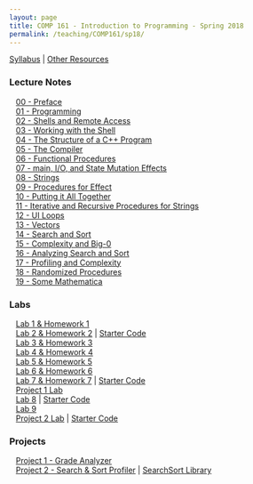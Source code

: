 ```yaml
---
layout: page
title: COMP 161 - Introduction to Programming - Spring 2018
permalink: /teaching/COMP161/sp18/
---
```


[Syllabus](/teaching/COMP161/sp18/comp161-syllabus.pdf) |
[Other Resources](/teaching/COMP161/sp18/comp161-sources.pdf)  

### Lecture Notes

&nbsp;&nbsp;&nbsp;[00 - Preface](/teaching/COMP161/sp18/notes/comp161-lectureNotes-00.pdf)  
&nbsp;&nbsp;&nbsp;[01 - Programming](/teaching/COMP161/sp18/notes/comp161-lectureNotes-01.pdf)  
&nbsp;&nbsp;&nbsp;[02 - Shells and Remote Access](/teaching/COMP161/sp18/notes/comp161-lectureNotes-02.pdf)  
&nbsp;&nbsp;&nbsp;[03 - Working with the Shell](/teaching/COMP161/sp18/notes/comp161-lectureNotes-03.pdf)  
&nbsp;&nbsp;&nbsp;[04 - The Structure of a C++ Program](/teaching/COMP161/sp18/notes/comp161-lectureNotes-04.pdf)  
&nbsp;&nbsp;&nbsp;[05 - The Compiler](/teaching/COMP161/sp18/notes/comp161-lectureNotes-05.pdf)  
&nbsp;&nbsp;&nbsp;[06 - Functional Procedures](/teaching/COMP161/sp18/notes/comp161-lectureNotes-06.pdf)  
&nbsp;&nbsp;&nbsp;[07 - main, I/O, and State Mutation Effects ](/teaching/COMP161/sp18/notes/comp161-lectureNotes-07.pdf)  
&nbsp;&nbsp;&nbsp;[08 - Strings](/teaching/COMP161/sp18/notes/comp161-lectureNotes-08.pdf)  
&nbsp;&nbsp;&nbsp;[09 - Procedures for Effect](/teaching/COMP161/sp18/notes/comp161-lectureNotes-09.pdf)  
&nbsp;&nbsp;&nbsp;[10 - Putting it All Together](/teaching/COMP161/sp18/notes/comp161-lectureNotes-10.pdf)    
&nbsp;&nbsp;&nbsp;[11 - Iterative and Recursive Procedures for Strings](/teaching/COMP161/sp18/notes/comp161-lectureNotes-11.pdf)    
&nbsp;&nbsp;&nbsp;[12 - UI Loops](/teaching/COMP161/sp18/notes/comp161-lectureNotes-12.pdf)    
&nbsp;&nbsp;&nbsp;[13 - Vectors](/teaching/COMP161/sp18/notes/comp161-lectureNotes-13.pdf)  
&nbsp;&nbsp;&nbsp;[14 - Search and Sort](/teaching/COMP161/sp18/notes/comp161-lectureNotes-14.pdf)  
&nbsp;&nbsp;&nbsp;[15 - Complexity and Big-0](/teaching/COMP161/sp18/notes/comp161-lectureNotes-15.pdf)  
&nbsp;&nbsp;&nbsp;[16 - Analyzing Search and Sort](/teaching/COMP161/sp18/notes/comp161-lectureNotes-16.pdf)  
&nbsp;&nbsp;&nbsp;[17 - Profiling and Complexity](/teaching/COMP161/sp18/notes/comp161-lectureNotes-17.pdf)  
&nbsp;&nbsp;&nbsp;[18 - Randomized Procedures](/teaching/COMP161/sp18/notes/comp161-lectureNotes-18.pdf)  
&nbsp;&nbsp;&nbsp;[19 - Some Mathematica](/teaching/COMP161/sp18/notes/comp161-lectureNotes-19.pdf)  

### Labs

&nbsp;&nbsp;&nbsp;[Lab 1 & Homework 1](/teaching/COMP161/sp18/labs/comp161-lab1.pdf)    
&nbsp;&nbsp;&nbsp;[Lab 2 & Homework 2](/teaching/COMP161/sp18/labs/comp161-lab2.pdf)  |  [Starter Code](/teaching/COMP161/sp18/labs/lab2.zip)  
&nbsp;&nbsp;&nbsp;[Lab 3 & Homework 3](/teaching/COMP161/sp18/labs/comp161-lab3.pdf)  
&nbsp;&nbsp;&nbsp;[Lab 4 & Homework 4](/teaching/COMP161/sp18/labs/comp161-lab4.pdf)  
&nbsp;&nbsp;&nbsp;[Lab 5 & Homework 5](/teaching/COMP161/sp18/labs/comp161-lab5.pdf)  
&nbsp;&nbsp;&nbsp;[Lab 6 & Homework 6](/teaching/COMP161/sp18/labs/comp161-lab6.pdf)  
&nbsp;&nbsp;&nbsp;[Lab 7 & Homework 7](/teaching/COMP161/sp18/labs/comp161-lab7.pdf)  |  [Starter Code](/teaching/COMP161/sp18/labs/lab7-starter.zip)  
&nbsp;&nbsp;&nbsp;[Project 1 Lab](/teaching/COMP161/sp18/labs/comp161-proj1c-lab.pdf)  
&nbsp;&nbsp;&nbsp;[Lab 8](/teaching/COMP161/sp18/labs/comp161-lab8.pdf)  |  [Starter Code](/teaching/COMP161/sp18/labs/c161-lab8-starter.zip)  
&nbsp;&nbsp;&nbsp;[Lab 9](/teaching/COMP161/sp18/labs/comp161-lab9.pdf)  
&nbsp;&nbsp;&nbsp;[Project 2 Lab](/teaching/COMP161/sp18/projects/comp161-proj2.pdf)  |  [Starter Code](/teaching/COMP161/sp18/projects/labp2-starter.pdf)



### Projects

&nbsp;&nbsp;&nbsp;[Project 1 - Grade Analyzer](/teaching/COMP161/sp18/projects/comp161-proj1c.pdf)  
&nbsp;&nbsp;&nbsp;[Project 2 - Search & Sort Profiler](/teaching/COMP161/sp18/projects/comp161-proj2.pdf)  | [SearchSort Library](/teaching/COMP161/sp18/projects/searchsort.zip)   
